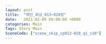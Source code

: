 ```yaml
---
layout: post
title:  "메인_회상_013~028장"
date:   2021-02-09 09:00:00 +0000
categories: Main
Tags: Story Main
SceneCode: ["scene_skip_cp013-028_q1_s10"]
---
```


